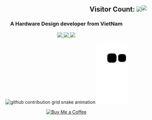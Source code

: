 <h2 align="right">Visitor Count:
<img align="right" src="https://profile-counter.glitch.me/bathanh0309/count.svg" /> 
<img src="https://readme-typing-svg.herokuapp.com/?font=Righteous&size=35&center=true&vCenter=true&width=1000&height=70&duration=3000&lines=Hi+There!+👋;+I'm+Ba+Thanh!;" />
</h2>


<h3 align="center">A Hardware Design developer from VietNam </h3>
<div align="center"> 
  <a href="mailto:bathanh124ads@gmail.com">
    <img src="https://img.shields.io/badge/Gmail-333333?style=for-the-badge&logo=gmail&logoColor=red" />
  </a>
  <a href="https://www.linkedin.com/in/bathanh0309" target="_blank">
    <img src="https://img.shields.io/badge/LinkedIn-0077B5?style=for-the-badge&logo=linkedin&logoColor=white" target="_blank" />
  </a>
  <a href="https://drive.google.com/file/d/1-7Yenpj1BHHnFLYQtxDh5Syuprsx6kB6/view?usp=sharing" target="_blank">
     <img src="https://img.shields.io/badge/CV-FF5722?style=for-the-badge&logo=todoist&logoColor=white" target="_blank" />
  </a>
  
![github contribution grid snake animation](https://raw.githubusercontent.com/bathanh0309/bathanh0309/output/github-contribution-grid-snake-dark.svg#gh-dark-mode-only)
![github contribution grid snake animation](https://raw.githubusercontent.com/bathanh0309/bathanh0309/output/github-contribution-grid-snake.svg#gh-light-mode-only)

<div align="center">
<a href='https://tinyurl.com/fpfcnpcv/V7V4RAK9C' target='_blank'>
<img height='64' style='border:0px;height:64px;' 
src='https://tinyurl.com/fpfcnpcv/cdn/kofi1.png?v=3' 
border='0' alt='Buy Me a Coffee' /></a>
</div>

